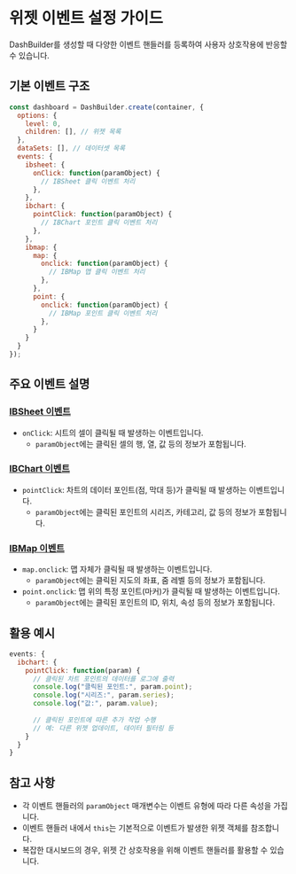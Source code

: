 # 위젯 이벤트 설정 가이드

DashBuilder를 생성할 때 다양한 이벤트 핸들러를 등록하여 사용자 상호작용에 반응할 수 있습니다.

## 기본 이벤트 구조

```javascript
const dashboard = DashBuilder.create(container, {
  options: {
    level: 0,
    children: [], // 위젯 목록
  },
  dataSets: [], // 데이터셋 목록
  events: {
    ibsheet: {
      onClick: function(paramObject) {
        // IBSheet 클릭 이벤트 처리
      },
    },
    ibchart: {
      pointClick: function(paramObject) {
        // IBChart 포인트 클릭 이벤트 처리
      },
    },
    ibmap: {
      map: {
        onclick: function(paramObject) {
          // IBMap 맵 클릭 이벤트 처리
        },
      },
      point: {
        onclick: function(paramObject) {
          // IBMap 포인트 클릭 이벤트 처리
        },
      }
    }
  }
});
```

## 주요 이벤트 설명

### [IBSheet 이벤트](https://docs.ibsheet.com/ibsheet/v8/manual/#docs/events/event)
- `onClick`: 시트의 셀이 클릭될 때 발생하는 이벤트입니다.
  - `paramObject`에는 클릭된 셀의 행, 열, 값 등의 정보가 포함됩니다.

### [IBChart 이벤트](https://docs.ibsheet.com/ibchart/v1/manual/#docs/event/event)
- `pointClick`: 차트의 데이터 포인트(점, 막대 등)가 클릭될 때 발생하는 이벤트입니다.
  - `paramObject`에는 클릭된 포인트의 시리즈, 카테고리, 값 등의 정보가 포함됩니다.

### [IBMap 이벤트](https://docs.ibsheet.com/ibmap/v1/manual/#docs/events/map/onclick)
- `map.onclick`: 맵 자체가 클릭될 때 발생하는 이벤트입니다.
  - `paramObject`에는 클릭된 지도의 좌표, 줌 레벨 등의 정보가 포함됩니다.
- `point.onclick`: 맵 위의 특정 포인트(마커)가 클릭될 때 발생하는 이벤트입니다.
  - `paramObject`에는 클릭된 포인트의 ID, 위치, 속성 등의 정보가 포함됩니다.

## 활용 예시

```javascript
events: {
  ibchart: {
    pointClick: function(param) {
      // 클릭된 차트 포인트의 데이터를 로그에 출력
      console.log("클릭된 포인트:", param.point);
      console.log("시리즈:", param.series);
      console.log("값:", param.value);
      
      // 클릭된 포인트에 따른 추가 작업 수행
      // 예: 다른 위젯 업데이트, 데이터 필터링 등
    }
  }
}
```

## 참고 사항

- 각 이벤트 핸들러의 `paramObject` 매개변수는 이벤트 유형에 따라 다른 속성을 가집니다.
- 이벤트 핸들러 내에서 `this`는 기본적으로 이벤트가 발생한 위젯 객체를 참조합니다.
- 복잡한 대시보드의 경우, 위젯 간 상호작용을 위해 이벤트 핸들러를 활용할 수 있습니다.